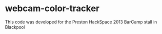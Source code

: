 webcam-color-tracker
====================

This code was developed for the Preston HackSpace 2013 BarCamp stall in Blackpool
